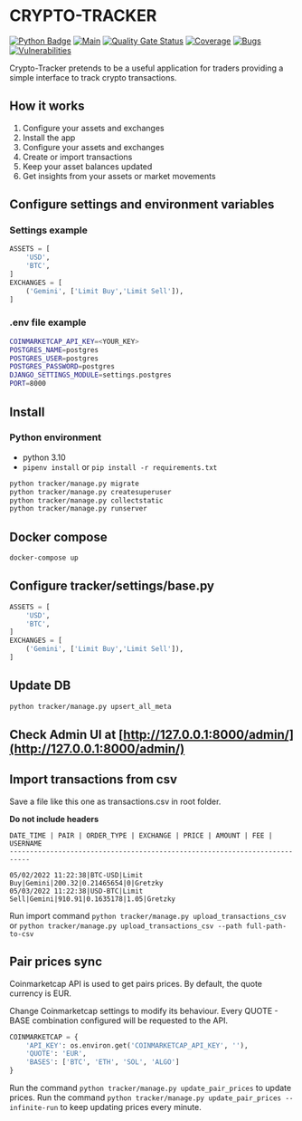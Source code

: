 # CRYPTO-TRACKER

[![Python Badge](https://img.shields.io/badge/python-3.10-blue.svg)]()
[![Main](https://github.com/blockchain-hobbyists/crypto-tracker/actions/workflows/main.yml/badge.svg)](https://github.com/blockchain-hobbyists/crypto-tracker/actions/workflows/main.yml)
[![Quality Gate Status](https://sonarcloud.io/api/project_badges/measure?project=blockchain-hobbyists_crypto-tracker&metric=alert_status)](https://sonarcloud.io/summary/new_code?id=blockchain-hobbyists_crypto-tracker)
[![Coverage](https://sonarcloud.io/api/project_badges/measure?project=blockchain-hobbyists_crypto-tracker&metric=coverage)](https://sonarcloud.io/summary/new_code?id=blockchain-hobbyists_crypto-tracker)
[![Bugs](https://sonarcloud.io/api/project_badges/measure?project=blockchain-hobbyists_crypto-tracker&metric=bugs)](https://sonarcloud.io/summary/new_code?id=blockchain-hobbyists_crypto-tracker)
[![Vulnerabilities](https://sonarcloud.io/api/project_badges/measure?project=blockchain-hobbyists_crypto-tracker&metric=vulnerabilities)](https://sonarcloud.io/summary/new_code?id=blockchain-hobbyists_crypto-tracker)

Crypto-Tracker pretends to be a useful application for traders providing a simple interface to track crypto transactions.

## How it works

1. Configure your assets and exchanges
2. Install the app
3. Configure your assets and exchanges
4. Create or import transactions
5. Keep your asset balances updated
6. Get insights from your assets or market movements

## Configure settings and environment variables

### Settings example

```python
ASSETS = [
    'USD',
    'BTC',
]
EXCHANGES = [
    ('Gemini', ['Limit Buy','Limit Sell']),
]
```

### .env file example

```bash
COINMARKETCAP_API_KEY=<YOUR_KEY>
POSTGRES_NAME=postgres
POSTGRES_USER=postgres
POSTGRES_PASSWORD=postgres
DJANGO_SETTINGS_MODULE=settings.postgres
PORT=8000
```

## Install

### Python environment

- python 3.10
- `pipenv install` or `pip install -r requirements.txt`

```bash
python tracker/manage.py migrate
python tracker/manage.py createsuperuser
python tracker/manage.py collectstatic
python tracker/manage.py runserver
```

## Docker compose

```bash
docker-compose up
```

## Configure tracker/settings/base.py

```python
ASSETS = [
    'USD',
    'BTC',
]
EXCHANGES = [
    ('Gemini', ['Limit Buy','Limit Sell']),
]
```

## Update DB

```bash
python tracker/manage.py upsert_all_meta
```

## Check Admin UI at [http://127.0.0.1:8000/admin/](http://127.0.0.1:8000/admin/)

## Import transactions from csv

Save a file like this one as transactions.csv in root folder.

**Do not include headers**

```
DATE_TIME | PAIR | ORDER_TYPE | EXCHANGE | PRICE | AMOUNT | FEE | USERNAME
---------------------------------------------------------------------------
```

```csv
05/02/2022 11:22:38|BTC-USD|Limit Buy|Gemini|200.32|0.21465654|0|Gretzky
05/03/2022 11:22:38|USD-BTC|Limit Sell|Gemini|910.91|0.1635178|1.05|Gretzky
```

Run import command `python tracker/manage.py upload_transactions_csv`
or `python tracker/manage.py upload_transactions_csv --path full-path-to-csv`

## Pair prices sync

Coinmarketcap API is used to get pairs prices. By default, the quote currency is EUR.

Change Coinmarketcap settings to modify its behaviour. Every QUOTE - BASE combination configured will be requested to the API.

```python
COINMARKETCAP = {
    'API_KEY': os.environ.get('COINMARKETCAP_API_KEY', ''),
    'QUOTE': 'EUR',
    'BASES': ['BTC', 'ETH', 'SOL', 'ALGO']
}
```

Run the command `python tracker/manage.py update_pair_prices` to update prices.
Run the command `python tracker/manage.py update_pair_prices --infinite-run` to keep updating prices every minute.
